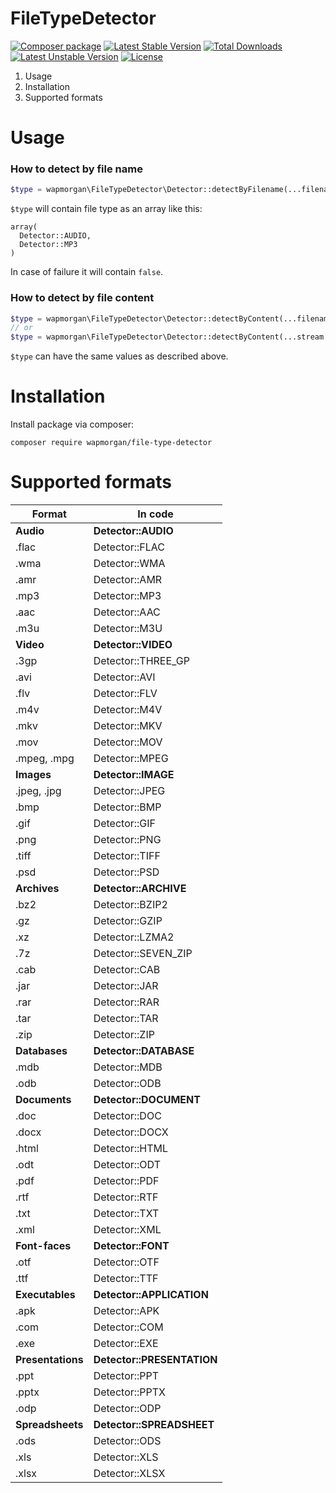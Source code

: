 # FileTypeDetector

[![Composer package](http://xn--e1adiijbgl.xn--p1acf/badge/wapmorgan/file-type-detector)](https://packagist.org/packages/wapmorgan/file-type-detector)
[![Latest Stable Version](https://poser.pugx.org/wapmorgan/file-type-detector/v/stable)](https://packagist.org/packages/wapmorgan/file-type-detector)
[![Total Downloads](https://poser.pugx.org/wapmorgan/file-type-detector/downloads)](https://packagist.org/packages/wapmorgan/file-type-detector)
[![Latest Unstable Version](https://poser.pugx.org/wapmorgan/file-type-detector/v/unstable)](https://packagist.org/packages/wapmorgan/file-type-detector)
[![License](https://poser.pugx.org/wapmorgan/file-type-detector/license)](https://packagist.org/packages/wapmorgan/file-type-detector)

1. Usage
2. Installation
3. Supported formats

# Usage
### How to detect by file name
```php
$type = wapmorgan\FileTypeDetector\Detector::detectByFilename(...filename...);
```
`$type` will contain file type as an array like this:
```
array(
  Detector::AUDIO,
  Detector::MP3
)
```
In case of failure it will contain `false`.

### How to detect by file content
```php
$type = wapmorgan\FileTypeDetector\Detector::detectByContent(...filename...);
// or
$type = wapmorgan\FileTypeDetector\Detector::detectByContent(...stream...);
```
`$type` can have the same values as described above.

# Installation
Install package via composer: 
```
composer require wapmorgan/file-type-detector
```

# Supported formats
| Format            | In code                    |
|-------------------|----------------------------|
| **Audio**         | **Detector::AUDIO**        |
| .flac             | Detector::FLAC             |
| .wma              | Detector::WMA              |
| .amr              | Detector::AMR              |
| .mp3              | Detector::MP3              |
| .aac              | Detector::AAC              |
| .m3u              | Detector::M3U              |
| **Video**         | **Detector::VIDEO**        |
| .3gp              | Detector::THREE_GP         |
| .avi              | Detector::AVI              |
| .flv              | Detector::FLV              |
| .m4v              | Detector::M4V              |
| .mkv              | Detector::MKV              |
| .mov              | Detector::MOV              |
| .mpeg, .mpg       | Detector::MPEG             |
| **Images**        | **Detector::IMAGE**        |
| .jpeg, .jpg       | Detector::JPEG             |
| .bmp              | Detector::BMP              |
| .gif              | Detector::GIF              |
| .png              | Detector::PNG              |
| .tiff             | Detector::TIFF             |
| .psd              | Detector::PSD              |
| **Archives**      | **Detector::ARCHIVE**      |
| .bz2              | Detector::BZIP2            |
| .gz               | Detector::GZIP             |
| .xz               | Detector::LZMA2            |
| .7z               | Detector::SEVEN_ZIP        |
| .cab              | Detector::CAB              |
| .jar              | Detector::JAR              |
| .rar              | Detector::RAR              |
| .tar              | Detector::TAR              |
| .zip              | Detector::ZIP              |
| **Databases**     | **Detector::DATABASE**     |
| .mdb              | Detector::MDB              |
| .odb              | Detector::ODB              |
| **Documents**     | **Detector::DOCUMENT**     |
| .doc              | Detector::DOC              |
| .docx             | Detector::DOCX             |
| .html             | Detector::HTML             |
| .odt              | Detector::ODT              |
| .pdf              | Detector::PDF              |
| .rtf              | Detector::RTF              |
| .txt              | Detector::TXT              |
| .xml              | Detector::XML              |
| **Font-faces**    | **Detector::FONT**         |
| .otf              | Detector::OTF              |
| .ttf              | Detector::TTF              |
| **Executables**   | **Detector::APPLICATION**  |
| .apk              | Detector::APK              |
| .com              | Detector::COM              |
| .exe              | Detector::EXE              |
| **Presentations** | **Detector::PRESENTATION** |
| .ppt              | Detector::PPT              |
| .pptx             | Detector::PPTX             |
| .odp              | Detector::ODP              |
| **Spreadsheets**  | **Detector::SPREADSHEET**  |
| .ods              | Detector::ODS              |
| .xls              | Detector::XLS              |
| .xlsx             | Detector::XLSX             |
